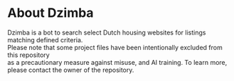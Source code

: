 <h1>About Dzimba</h1>
<p>
	Dzimba is a bot to search select Dutch housing websites for listings matching defined criteria.<br/>
	Please note that some project files have been intentionally excluded from this repository <br/>
	as a precautionary measure against misuse, and AI training. To learn more, please contact the owner of the repository.
</p>
